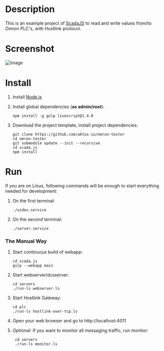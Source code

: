 # Description

This is an example project of [ScadaJS](https://github.com/aktos-io/scada.js) to read and write values from/to Omron PLC's, with Hostlink protocol.

# Screenshot 

![image](https://user-images.githubusercontent.com/6639874/30219707-96bc706c-94c5-11e7-9c6f-ad0d74411eb9.png)

# Install

1. Install [Node.js](https://nodejs.org/en/download/)

2. Install global dependencies (**as admin/root**):

       npm install -g gulp livescript@1.4.0

3. Download the project template, install project dependencies:

       git clone https://github.com/aktos-io/omron-tester
       cd omron-tester
       git submodule update --init --recursive
       cd scada.js
       npm install

# Run

If you are on Linux, following commands will be enough to start everything needed for development:

1. On the first terminal:

       ./uidev.service

2. On the second terminal:

       ./server.service

### The Manual Way

1. Start continuous build of webapp:

       cd scada.js
       gulp --webapp main

2. Start webserver/dcsserver:

       cd servers
       ./run-ls webserver.ls

3. Start Hostlink Gateway:

       cd plc
       ./run-ls hostlink-over-tcp.ls

4. Open your web browser and go to http://localhost:4011

5. *Optional:* If you want to monitor all messaging traffic, run monitor:

        cd servers
        ./run-ls monitor.ls
